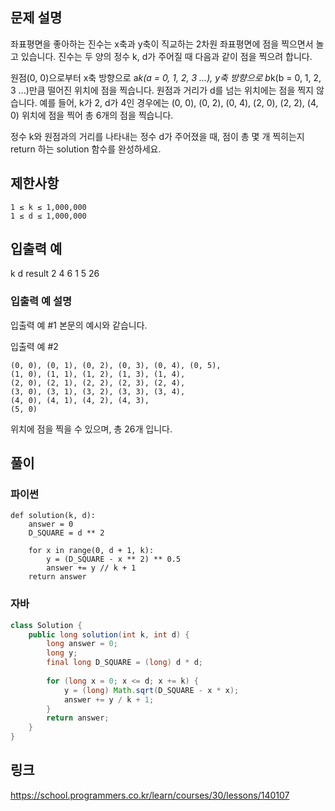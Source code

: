 ## 문제 설명
좌표평면을 좋아하는 진수는 x축과 y축이 직교하는 2차원 좌표평면에 점을 찍으면서 놀고 있습니다. 진수는 두 양의 정수 k, d가 주어질 때 다음과 같이 점을 찍으려 합니다.

원점(0, 0)으로부터 x축 방향으로 a*k(a = 0, 1, 2, 3 ...), y축 방향으로 b*k(b = 0, 1, 2, 3 ...)만큼 떨어진 위치에 점을 찍습니다.
원점과 거리가 d를 넘는 위치에는 점을 찍지 않습니다.
예를 들어, k가 2, d가 4인 경우에는 (0, 0), (0, 2), (0, 4), (2, 0), (2, 2), (4, 0) 위치에 점을 찍어 총 6개의 점을 찍습니다.

정수 k와 원점과의 거리를 나타내는 정수 d가 주어졌을 때, 점이 총 몇 개 찍히는지 return 하는 solution 함수를 완성하세요.

## 제한사항
```
1 ≤ k ≤ 1,000,000
1 ≤ d ≤ 1,000,000
```

## 입출력 예
k	d	result
2	4	6
1	5	26
### 입출력 예 설명
입출력 예 #1
본문의 예시와 같습니다.

입출력 예 #2
```
(0, 0), (0, 1), (0, 2), (0, 3), (0, 4), (0, 5), 
(1, 0), (1, 1), (1, 2), (1, 3), (1, 4), 
(2, 0), (2, 1), (2, 2), (2, 3), (2, 4), 
(3, 0), (3, 1), (3, 2), (3, 3), (3, 4), 
(4, 0), (4, 1), (4, 2), (4, 3), 
(5, 0) 
```
위치에 점을 찍을 수 있으며, 총 26개 입니다.

## 풀이
### 파이썬
```python3
def solution(k, d):
    answer = 0
    D_SQUARE = d ** 2
    
    for x in range(0, d + 1, k):
        y = (D_SQUARE - x ** 2) ** 0.5
        answer += y // k + 1
    return answer
```

### 자바
```java
class Solution {
    public long solution(int k, int d) {
        long answer = 0;
        long y;
        final long D_SQUARE = (long) d * d;
        
        for (long x = 0; x <= d; x += k) {
            y = (long) Math.sqrt(D_SQUARE - x * x);
            answer += y / k + 1;
        }
        return answer;
    }
}
```

## 링크
https://school.programmers.co.kr/learn/courses/30/lessons/140107
